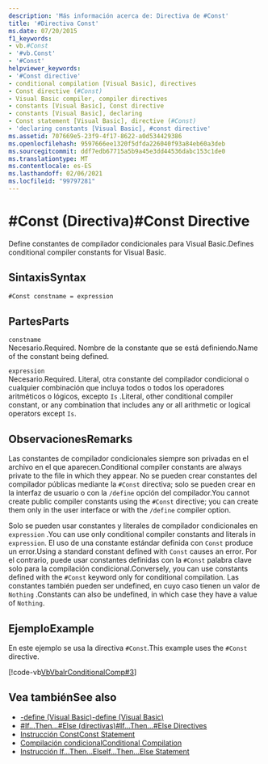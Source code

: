 ```yaml
---
description: 'Más información acerca de: Directiva de #Const'
title: '#Directiva Const'
ms.date: 07/20/2015
f1_keywords:
- vb.#Const
- '#vb.Const'
- '#Const'
helpviewer_keywords:
- '#Const directive'
- conditional compilation [Visual Basic], directives
- Const directive (#Const)
- Visual Basic compiler, compiler directives
- constants [Visual Basic], Const directive
- constants [Visual Basic], declaring
- Const statement [Visual Basic], directive (#Const)
- 'declaring constants [Visual Basic], #const directive'
ms.assetid: 707669e5-23f9-4f17-8622-a0d534429386
ms.openlocfilehash: 9597666ee1320f5dfda226040f93a84eb60a3deb
ms.sourcegitcommit: ddf7edb67715a5b9a45e3dd44536dabc153c1de0
ms.translationtype: MT
ms.contentlocale: es-ES
ms.lasthandoff: 02/06/2021
ms.locfileid: "99797281"
---
```

# <a name="const-directive"></a><span data-ttu-id="ec44e-103">#Const (Directiva)</span><span class="sxs-lookup"><span data-stu-id="ec44e-103">#Const Directive</span></span>

<span data-ttu-id="ec44e-104">Define constantes de compilador condicionales para Visual Basic.</span><span class="sxs-lookup"><span data-stu-id="ec44e-104">Defines conditional compiler constants for Visual Basic.</span></span>  
  
## <a name="syntax"></a><span data-ttu-id="ec44e-105">Sintaxis</span><span class="sxs-lookup"><span data-stu-id="ec44e-105">Syntax</span></span>  
  
```vb  
#Const constname = expression  
```  
  
## <a name="parts"></a><span data-ttu-id="ec44e-106">Partes</span><span class="sxs-lookup"><span data-stu-id="ec44e-106">Parts</span></span>  

 `constname`  
 <span data-ttu-id="ec44e-107">Necesario.</span><span class="sxs-lookup"><span data-stu-id="ec44e-107">Required.</span></span> <span data-ttu-id="ec44e-108">Nombre de la constante que se está definiendo.</span><span class="sxs-lookup"><span data-stu-id="ec44e-108">Name of the constant being defined.</span></span>  
  
 `expression`  
 <span data-ttu-id="ec44e-109">Necesario.</span><span class="sxs-lookup"><span data-stu-id="ec44e-109">Required.</span></span> <span data-ttu-id="ec44e-110">Literal, otra constante del compilador condicional o cualquier combinación que incluya todos o todos los operadores aritméticos o lógicos, excepto `Is` .</span><span class="sxs-lookup"><span data-stu-id="ec44e-110">Literal, other conditional compiler constant, or any combination that includes any or all arithmetic or logical operators except `Is`.</span></span>  
  
## <a name="remarks"></a><span data-ttu-id="ec44e-111">Observaciones</span><span class="sxs-lookup"><span data-stu-id="ec44e-111">Remarks</span></span>  

 <span data-ttu-id="ec44e-112">Las constantes de compilador condicionales siempre son privadas en el archivo en el que aparecen.</span><span class="sxs-lookup"><span data-stu-id="ec44e-112">Conditional compiler constants are always private to the file in which they appear.</span></span> <span data-ttu-id="ec44e-113">No se pueden crear constantes del compilador públicas mediante la `#Const` directiva; solo se pueden crear en la interfaz de usuario o con la `/define` opción del compilador.</span><span class="sxs-lookup"><span data-stu-id="ec44e-113">You cannot create public compiler constants using the `#Const` directive; you can create them only in the user interface or with the `/define` compiler option.</span></span>  
  
 <span data-ttu-id="ec44e-114">Solo se pueden usar constantes y literales de compilador condicionales en `expression` .</span><span class="sxs-lookup"><span data-stu-id="ec44e-114">You can use only conditional compiler constants and literals in `expression`.</span></span> <span data-ttu-id="ec44e-115">El uso de una constante estándar definida con `Const` produce un error.</span><span class="sxs-lookup"><span data-stu-id="ec44e-115">Using a standard constant defined with `Const` causes an error.</span></span> <span data-ttu-id="ec44e-116">Por el contrario, puede usar constantes definidas con la `#Const` palabra clave solo para la compilación condicional.</span><span class="sxs-lookup"><span data-stu-id="ec44e-116">Conversely, you can use constants defined with the `#Const` keyword only for conditional compilation.</span></span> <span data-ttu-id="ec44e-117">Las constantes también pueden ser undefined, en cuyo caso tienen un valor de `Nothing` .</span><span class="sxs-lookup"><span data-stu-id="ec44e-117">Constants can also be undefined, in which case they have a value of `Nothing`.</span></span>  
  
## <a name="example"></a><span data-ttu-id="ec44e-118">Ejemplo</span><span class="sxs-lookup"><span data-stu-id="ec44e-118">Example</span></span>  

 <span data-ttu-id="ec44e-119">En este ejemplo se usa la directiva `#Const`.</span><span class="sxs-lookup"><span data-stu-id="ec44e-119">This example uses the `#Const` directive.</span></span>  
  
 [!code-vb[VbVbalrConditionalComp#3](~/samples/snippets/visualbasic/VS_Snippets_VBCSharp/VbVbalrConditionalComp/VB/Class1.vb#3)]  
  
## <a name="see-also"></a><span data-ttu-id="ec44e-120">Vea también</span><span class="sxs-lookup"><span data-stu-id="ec44e-120">See also</span></span>

- [<span data-ttu-id="ec44e-121">-define (Visual Basic)</span><span class="sxs-lookup"><span data-stu-id="ec44e-121">-define (Visual Basic)</span></span>](../../reference/command-line-compiler/define.md)
- [<span data-ttu-id="ec44e-122">#If...Then...#Else (directivas)</span><span class="sxs-lookup"><span data-stu-id="ec44e-122">#If...Then...#Else Directives</span></span>](if-then-else-directives.md)
- [<span data-ttu-id="ec44e-123">Instrucción Const</span><span class="sxs-lookup"><span data-stu-id="ec44e-123">Const Statement</span></span>](../statements/const-statement.md)
- [<span data-ttu-id="ec44e-124">Compilación condicional</span><span class="sxs-lookup"><span data-stu-id="ec44e-124">Conditional Compilation</span></span>](../../programming-guide/program-structure/conditional-compilation.md)
- [<span data-ttu-id="ec44e-125">Instrucción If...Then...Else</span><span class="sxs-lookup"><span data-stu-id="ec44e-125">If...Then...Else Statement</span></span>](../statements/if-then-else-statement.md)
